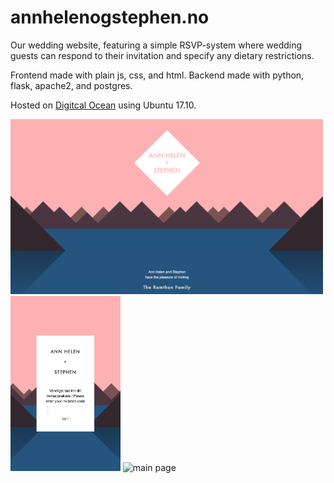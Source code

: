 # annhelenogstephen.no

Our wedding website, featuring a simple RSVP-system where wedding guests can respond to their invitation and specify any dietary restrictions. 

Frontend made with plain js, css, and html. Backend made with python, flask, apache2, and postgres. 

Hosted on <a href="https://m.do.co/c/686722a3839b">Digitcal Ocean</a> using Ubuntu 17.10.

<img src="https://raw.githubusercontent.com/stephenramthun/annhelenogstephen.no/master/screen3.png" alt="main page" width="auto" height="280"> <img src="https://raw.githubusercontent.com/stephenramthun/annhelenogstephen.no/master/screen1.png" alt="login page" width="auto" height="280"> <img src="https://raw.githubusercontent.com/stephenramthun/annhelenogstephen.no/master/screen2.gif" alt="main page" width="auto" height="280">
